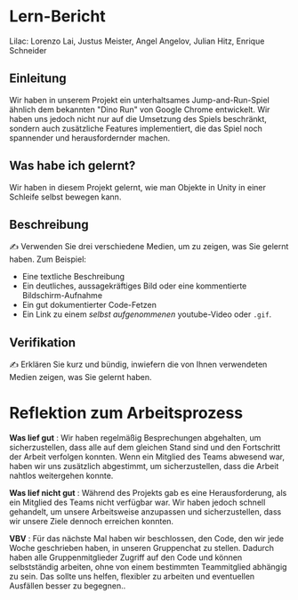 # Lern-Bericht
Lilac: Lorenzo Lai, Justus Meister, Angel Angelov, Julian Hitz, Enrique Schneider

## Einleitung

Wir haben in unserem Projekt ein unterhaltsames Jump-and-Run-Spiel ähnlich dem bekannten "Dino Run" von Google Chrome entwickelt. Wir haben uns jedoch nicht nur auf die Umsetzung des Spiels beschränkt, sondern auch zusätzliche Features implementiert, die das Spiel noch spannender und herausfordernder machen. 

## Was habe ich gelernt?

Wir haben in diesem Projekt gelernt, wie man Objekte in Unity in einer Schleife selbst bewegen kann.

## Beschreibung

✍️ Verwenden Sie drei verschiedene Medien, um zu zeigen, was Sie gelernt haben. Zum Beispiel:

* Eine textliche Beschreibung
* Ein deutliches, aussagekräftiges Bild oder eine kommentierte Bildschirm-Aufnahme
* Ein gut dokumentierter Code-Fetzen
* Ein Link zu einem *selbst aufgenommenen* youtube-Video oder `.gif`.

## Verifikation

✍️ Erklären Sie kurz und bündig, inwiefern die von Ihnen verwendeten Medien zeigen, was Sie gelernt haben.

# Reflektion zum Arbeitsprozess

**Was lief gut** :
Wir haben regelmäßig Besprechungen abgehalten, um sicherzustellen, dass alle auf dem gleichen Stand sind und den Fortschritt der Arbeit verfolgen konnten. Wenn ein Mitglied des Teams abwesend war, haben wir uns zusätzlich abgestimmt, um sicherzustellen, dass die Arbeit nahtlos weitergehen konnte.


**Was lief nicht gut** :
Während des Projekts gab es eine Herausforderung, als ein Mitglied des Teams nicht verfügbar war. Wir haben jedoch schnell gehandelt, um unsere Arbeitsweise anzupassen und sicherzustellen, dass wir unsere Ziele dennoch erreichen konnten.


**VBV** : Für das nächste Mal haben wir beschlossen, den Code, den wir jede Woche geschrieben haben, in unseren Gruppenchat zu stellen. Dadurch haben alle Gruppenmitglieder Zugriff auf den Code und können selbstständig arbeiten, ohne von einem bestimmten Teammitglied abhängig zu sein. Das sollte uns helfen, flexibler zu arbeiten und eventuellen Ausfällen besser zu begegnen..
